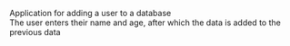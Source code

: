 Application for adding a user to a database </br>
The user enters their name and age, after which the data is added to the previous data </br> 
